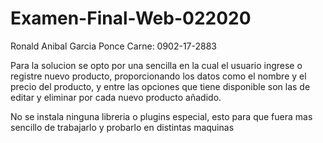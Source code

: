 # Examen-Final-Web-022020

Ronald Anibal Garcia Ponce
Carne: 0902-17-2883

Para la solucion se opto por una sencilla en la cual el usuario ingrese o registre nuevo producto, proporcionando los datos como el nombre y el precio del producto,
y entre las opciones que tiene disponible son las de editar y eliminar por cada nuevo producto añadido.

No se instala ninguna libreria o plugins especial, esto para que fuera mas sencillo de trabajarlo y probarlo en distintas maquinas
